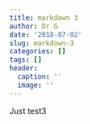 ```yaml
---
title: markdown 3
author: Dr G
date: '2018-07-02'
slug: markdown-3
categories: []
tags: []
header:
  caption: ''
  image: ''
---
```


Just test3